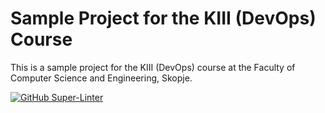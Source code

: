 # Sample Project for the KIII (DevOps) Course
This is a sample project for the KIII (DevOps) course at the Faculty of Computer Science and Engineering, Skopje.

[![GitHub Super-Linter](https://github.com/<MartinStojanov>/<GitHubActions>/workflows/Lint%20Code%20Base/badge.svg)](https://github.com/marketplace/actions/super-linter)
